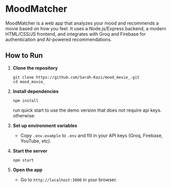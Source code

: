 # MoodMatcher

MoodMatcher is a web app that analyzes your mood and recommends a movie based on how you feel. It uses a Node.js/Express backend, a modern HTML/CSS/JS frontend, and integrates with Groq and Firebase for authentication and AI-powered recommendations.

## How to Run

1. **Clone the repository**
   ```
   git clone https://github.com/Sarah-Kazi/mood_movie_.git
   cd mood_movie_
   ```

2. **Install dependencies**
   ```
   npm install
   ```
   run quick start to use the demo version that does not require api keys.
   otherwise:

3. **Set up environment variables**
   - Copy `.env.example` to `.env` and fill in your API keys (Groq, Firebase, YouTube, etc).

4. **Start the server**
   ```
   npm start
   ```

6. **Open the app**
   - Go to `http://localhost:3000` in your browser.

